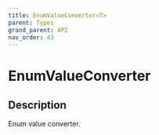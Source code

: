 ```yaml
---
title: EnumValueConverter<T>
parent: Types
grand_parent: API
nav_order: 43
---
```

# EnumValueConverter<T>
## Description
Enum value converter.
